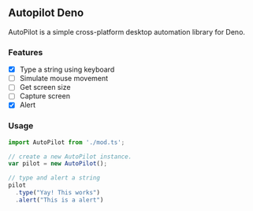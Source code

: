 ## Autopilot Deno

AutoPilot is a simple cross-platform desktop automation library for Deno.

### Features

- [x] Type a string using keyboard
- [ ] Simulate mouse movement
- [ ] Get screen size
- [ ] Capture screen
- [x] Alert

### Usage

```typescript
import AutoPilot from './mod.ts';

// create a new AutoPilot instance.
var pilot = new AutoPilot();

// type and alert a string
pilot
  .type("Yay! This works")
  .alert("This is a alert")
```
